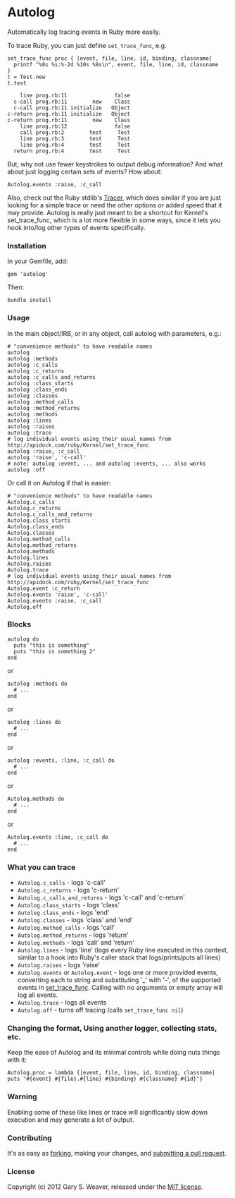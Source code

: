 Autolog
=====

Automatically log tracing events in Ruby more easily.

To trace Ruby, you can just define `set_trace_func`, e.g.

    set_trace_func proc { |event, file, line, id, binding, classname|
      printf "%8s %s:%-2d %10s %8s\n", event, file, line, id, classname
    }
    t = Test.new
    t.test

        line prog.rb:11               false
      c-call prog.rb:11        new    Class
      c-call prog.rb:11 initialize   Object
    c-return prog.rb:11 initialize   Object
    c-return prog.rb:11        new    Class
        line prog.rb:12               false
        call prog.rb:2        test     Test
        line prog.rb:3        test     Test
        line prog.rb:4        test     Test
      return prog.rb:4        test     Test

But, why not use fewer keystrokes to output debug information? And what about just logging certain sets of events? How about:

    Autolog.events :raise, :c_call

Also, check out the Ruby stdlib's [Tracer][tracer], which does similar if you are just looking for a simple trace or need the other options or added speed that it may provide. Autolog is really just meant to be a shortcut for Kernel's set_trace_func, which is a lot more flexible in some ways, since it lets you hook into/log other types of events specifically.

### Installation

In your Gemfile, add:

    gem 'autolog'

Then:

    bundle install

### Usage

In the main object/IRB, or in any object, call autolog with parameters, e.g.:

    # "convenience methods" to have readable names
    autolog
    autolog :methods
    autolog :c_calls
    autolog :c_returns
    autolog :c_calls_and_returns
    autolog :class_starts
    autolog :class_ends
    autolog :classes
    autolog :method_calls
    autolog :method_returns
    autolog :methods
    autolog :lines
    autolog :raises
    autolog :trace
    # log individual events using their usual names from http://apidock.com/ruby/Kernel/set_trace_func
    autolog :raise, :c_call 
    autolog 'raise', 'c-call'
    # note: autolog :event, ... and autolog :events, ... also works
    autolog :off

Or call it on Autolog if that is easier:

    # "convenience methods" to have readable names
    Autolog.c_calls
    Autolog.c_returns
    Autolog.c_calls_and_returns
    Autolog.class_starts
    Autolog.class_ends
    Autolog.classes
    Autolog.method_calls
    Autolog.method_returns
    Autolog.methods
    Autolog.lines
    Autolog.raises
    Autolog.trace
    # log individual events using their usual names from http://apidock.com/ruby/Kernel/set_trace_func
    Autolog.event :c_return
    Autolog.events 'raise', 'c-call'
    Autolog.events :raise, :c_call
    Autolog.off

### Blocks

    autolog do
      puts "this is something"
      puts "this is something 2"
    end

or

    autolog :methods do
      # ...
    end

or

    autolog :lines do
      # ...
    end

or

    autolog :events, :line, :c_call do
      # ...
    end

or

    Autolog.methods do
      # ...
    end

or

    Autolog.events :line, :c_call do
      # ...
    end

### What you can trace

* `Autolog.c_calls` - logs 'c-call'
* `Autolog.c_returns` - logs 'c-return'
* `Autolog.c_calls_and_returns` - logs 'c-call' and 'c-return'
* `Autolog.class_starts` - logs 'class'
* `Autolog.class_ends` - logs 'end'
* `Autolog.classes` - logs 'class' and 'end'
* `Autolog.method_calls` - logs 'call'
* `Autolog.method_returns` - logs 'return'
* `Autolog.methods` - logs 'call' and 'return'
* `Autolog.lines` - logs 'line' (logs every Ruby line executed in this context, similar to a hook into Ruby's caller stack that logs/prints/puts all lines)
* `Autolog.raises` - logs 'raise'
* `Autolog.events` or `Autolog.event` - logs one or more provided events, converting each to string and substituting '_' with '-', of the supported events in [set_trace_func][set_trace_func]. Calling with no arguments or empty array will log all events.
* `Autolog.trace` - logs all events
* `Autolog.off` - turns off tracing (calls `set_trace_func nil`)

### Changing the format, Using another logger, collecting stats, etc.

Keep the ease of Autolog and its minimal controls while doing nuts things with it:

    Autolog.proc = lambda {|event, file, line, id, binding, classname| puts "#{event} #{file}.#{line} #{binding} #{classname} #{id}"}

### Warning

Enabling some of these like lines or trace will significantly slow down execution and may generate a lot of output.

### Contributing

It's as easy as [forking][fork], making your changes, and [submitting a pull request][pull].

### License

Copyright (c) 2012 Gary S. Weaver, released under the [MIT license][lic].

[fork]: https://help.github.com/articles/fork-a-repo
[pull]: https://help.github.com/articles/using-pull-requests
[tracer]: http://www.ruby-doc.org/stdlib-1.9.3/libdoc/tracer/rdoc/index.html
[set_trace_func]: http://apidock.com/ruby/Kernel/set_trace_func
[lic]: http://github.com/garysweaver/autolog/blob/master/LICENSE
